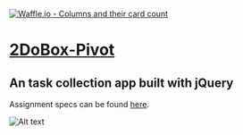 [![Waffle.io - Columns and their card count](https://badge.waffle.io/colehart/2DoBox-Pivot.svg?columns=all)](https://waffle.io/colehart/2DoBox-Pivot)
# [2DoBox-Pivot](http://frontend.turing.io/projects/2DoBox-Pivot-Mod1.html)
## An task collection app built with jQuery

Assignment specs can be found [here](http://frontend.turing.io/projects/2DoBox-Pivot-Mod1.html).

![Alt text](http://frontend.turing.io/assets/images/projects/ideabox/ideabox-01.png "Screenshot")